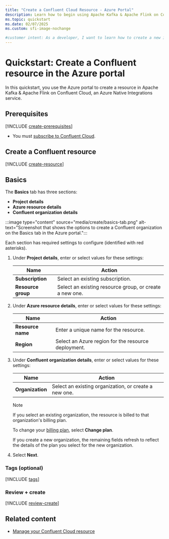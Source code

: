 ```yaml
---
title: "Create a Confluent Cloud Resource - Azure Portal"
description: Learn how to begin using Apache Kafka & Apache Flink on Confluent Cloud by creating an instance in the Azure portal.
ms.topic: quickstart
ms.date: 02/07/2025
ms.custom: sfi-image-nochange

#customer intent: As a developer, I want to learn how to create a new instance of Apache Kafka & Apache Flink on Confluent Cloud by using the Azure portal so that I can create my own resources.
---
```


# Quickstart: Create a Confluent resource in the Azure portal

In this quickstart, you use the Azure portal to create a resource in Apache Kafka & Apache Flink on Confluent Cloud, an Azure Native Integrations service.

## Prerequisites

[!INCLUDE [create-prerequisites](../includes/create-prerequisites.md)]

- You must [subscribe to Confluent Cloud](overview.md#subscribe-to-confluent-cloud).

## Create a Confluent resource

[!INCLUDE [create-resource](../includes/create-resource.md)]

## Basics

The **Basics** tab has three sections:

- **Project details**
- **Azure resource details**
- **Confluent organization details**

:::image type="content" source="media/create/basics-tab.png" alt-text="Screenshot that shows the options to create a Confluent organization on the Basics tab in the Azure portal.":::

Each section has required settings to configure (identified with red asterisks).

1. Under **Project details**, enter or select values for these settings:

    | Name | Action |
    | --- | --- |
    | **Subscription**        | Select an existing subscription.   |
    | **Resource group**      | Select an existing resource group, or create a new one.       |

1. Under **Azure resource details**, enter or select values for these settings:

    | Name | Action |
    | --- | --- |
    | **Resource name**      | Enter a unique name for the resource.   |
    | **Region**             | Select an Azure region for the resource deployment.  |

1. Under **Confluent organization details**, enter or select values for these settings:

    | Name | Action |
    | --- | --- |
    | **Organization**      | Select an existing organization, or create a new one.   |

    > [!NOTE]
    > If you select an existing organization, the resource is billed to that organization's billing plan.

    To change your [billing plan](overview.md#billing), select **Change plan**.

    If you create a new organization, the remaining fields refresh to reflect the details of the plan you select for the new organization.

1. Select **Next**.

### Tags (optional)

[!INCLUDE [tags](../includes/tags.md)]

### Review + create

[!INCLUDE [review-create](../includes/review-create.md)]

## Related content

- [Manage your Confluent Cloud resource](manage.md)
